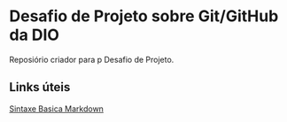# Desafio de Projeto sobre Git/GitHub da DIO
Reposiório criador para p Desafio de Projeto.

## Links úteis
[Sintaxe Basica Markdown](https://www.markdownguide.org/basic-syntax/)
